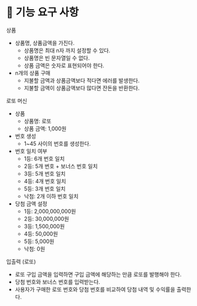 # 🎯 기능 요구 사항

상품
- 상품명, 상품금액을 가진다.
  - 상품명은 최대 n자 까지 설정할 수 있다.
  - 상품명은 빈 문자열일 수 없다.
  - 상품 금액은 숫자로 표현되어야 한다.
- n개의 상품 구매
  - 지불할 금액과 상품금액보다 적다면 에러를 발생한다.
  - 지불할 금액이 상품금액보다 많다면 잔돈을 반환한다.

로또 머신
- 상품
  - 상품명: 로또
  - 상품 금액: 1,000원
- 번호 생성
  - 1~45 사이의 번호를 생성한다.
- 번호 일치 여부
  - 1등: 6개 번호 일치
  - 2등: 5개 번호 + 보너스 번호 일치
  - 3등: 5개 번호 일치
  - 4등: 4개 번호 일치
  - 5등: 3개 번호 일치
  - 낙첨: 2개 이하 번호 일치
- 당첨 금액 설정
  - 1등: 2,000,000,000원
  - 2등: 30,000,000원
  - 3등: 1,500,000원
  - 4등: 50,000원
  - 5등: 5,000원
  - 낙첨: 0원

입출력 (로또)
- 로또 구입 금액을 입력하면 구입 금액에 해당하는 만큼 로또를 발행해야 한다.
- 당첨 번호와 보너스 번호를 입력받는다.
- 사용자가 구매한 로또 번호와 당첨 번호를 비교하여 당첨 내역 및 수익률을 출력한다.

